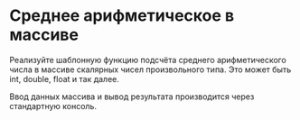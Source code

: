 # Среднее арифметическое в массиве

Реализуйте шаблонную функцию подсчёта среднего арифметического числа в массиве скалярных чисел произвольного типа. Это может быть int, double, float и так далее.

Ввод данных массива и вывод результата производится через стандартную консоль. 
